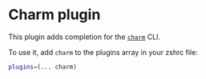# Charm plugin

This plugin adds completion for the
[`charm`](HTTPS://GitHub.Com/charmbracelet/charm) CLI.

To use it, add `charm` to the plugins array in your zshrc file:

```zsh
plugins=(... charm)
```
